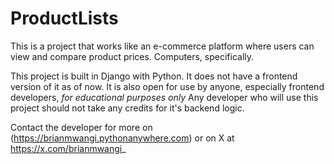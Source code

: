 # ProductLists
This is a project that works like an e-commerce platform where users can view and compare product prices. Computers, specifically.

This project is built in Django with Python. It does not have a frontend version of it as of now.
It is also open for use by anyone, especially frontend developers, *for educational purposes only*
Any developer who will use this project should not take any credits for it's backend logic. 

Contact the developer for more on (https://brianmwangi.pythonanywhere.com) or on X at https://x.com/brianmwangi_
